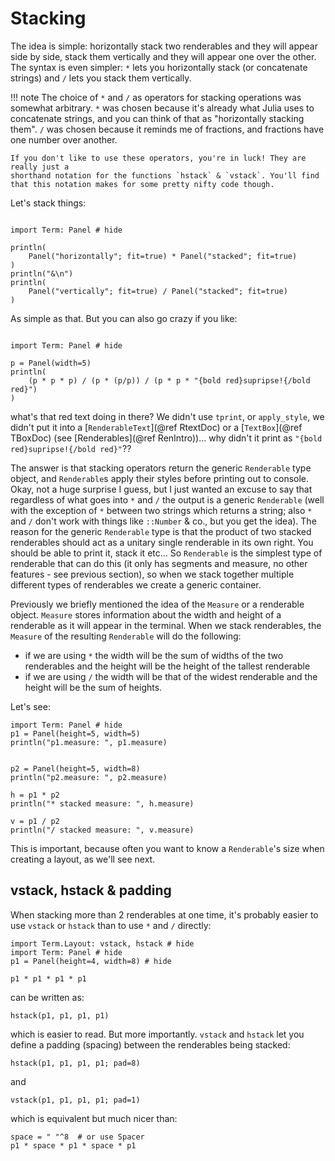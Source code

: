 
# Stacking
The idea is simple: horizontally stack two renderables and they will appear side by side, stack them vertically and they will appear one over the other. The syntax is even simpler: `*` lets you horizontally stack (or concatenate strings) and `/` lets you stack them vertically.

!!! note
    The choice of `*` and `/` as operators for stacking operations was somewhat arbitrary.
    `*` was chosen because it's already what Julia uses to concatenate strings, and you can think of that as "horizontally stacking them". `/` was chosen because it reminds me of fractions, and fractions have one number over another. 

    If you don't like to use these operators, you're in luck! They are really just a 
    shorthand notation for the functions `hstack` & `vstack`. You'll find that this notation makes for some pretty nifty code though.

Let's stack things:

```@example

import Term: Panel # hide

println(
    Panel("horizontally"; fit=true) * Panel("stacked"; fit=true)
)
println("&\n")
println(
    Panel("vertically"; fit=true) / Panel("stacked"; fit=true)
)

```

As simple as that. But you can also go crazy if you like:

```@example

import Term: Panel # hide

p = Panel(width=5)
println(
    (p * p * p) / (p * (p/p)) / (p * p * "{bold red}supripse!{/bold red}")
)
```


what's that red text doing in there? We didn't use `tprint`, or `apply_style`, we didn't put it into a [`RenderableText`](@ref RtextDoc) or a [`TextBox`](@ref TBoxDoc) (see [Renderables](@ref RenIntro))... why didn't it print as `"{bold red}supripse!{/bold red}"`??

The answer is that stacking operators return the generic `Renderable` type object, and `Renderable`s apply their styles before printing out to console. Okay, not a huge surprise I guess, but I just wanted an excuse to say that regardless of what goes into `*` and `/` the output is a generic `Renderable` (well with the exception of `*` between two strings which returns a string; also `*` and `/` don't work with things like `::Number` & co., but you get the idea). The reason for the generic `Renderable` type is that the product of two stacked renderables should act as a unitary single renderable in its own right. You should be able to print it, stack it etc... So `Renderable` is the simplest type of renderable that can do this (it only has segments and measure, no other features - see previous section), so when we stack together multiple different types of renderables we create a generic container. 

Previously we briefly mentioned the idea of the `Measure` or a renderable object. `Measure` stores information about the width and height of a renderable as it will appear in the terminal. When we stack renderables, the `Measure` of the resulting `Renderable` will do the following:
- if we are using `*` the width will be the sum of widths of the two renderables and the height will be the height  of the tallest renderable
-  if we are using `/` the width will be that of the widest renderable and the height will be the sum of heights. 

Let's see:
```@example
import Term: Panel # hide
p1 = Panel(height=5, width=5)
println("p1.measure: ", p1.measure)


p2 = Panel(height=5, width=8)
println("p2.measure: ", p2.measure)

h = p1 * p2
println("* stacked measure: ", h.measure)

v = p1 / p2
println("/ stacked measure: ", v.measure)
```

This is important, because often you want to know a `Renderable`'s size when creating a layout, as we'll see next.

## vstack, hstack & padding
When stacking more than 2 renderables at one time, it's probably easier to use `vstack` or `hstack` than to use `*` and `/` directly:

```@example stacking
import Term.Layout: vstack, hstack # hide
import Term: Panel # hide
p1 = Panel(height=4, width=8) # hide

p1 * p1 * p1 * p1
```

can be written as:
```@example stacking
hstack(p1, p1, p1, p1)
```

which is easier to read. But more importantly. `vstack` and `hstack` let you define a padding (spacing) between the renderables being stacked:
```@example stacking
hstack(p1, p1, p1, p1; pad=8)
```
and 
```@example stacking
vstack(p1, p1, p1, p1; pad=1)
```

which is equivalent but much nicer than:
```@example stacking
space = " "^8  # or use Spacer
p1 * space * p1 * space * p1 
```

